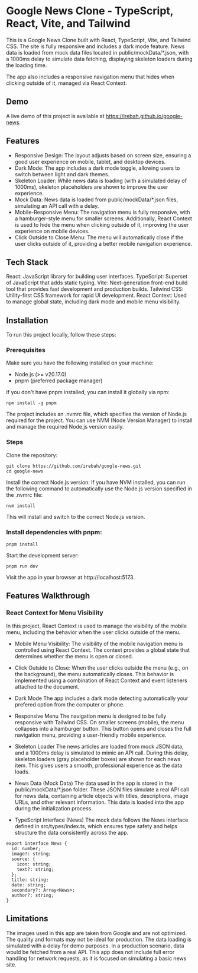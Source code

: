 # Google News Clone - TypeScript, React, Vite, and Tailwind

This is a Google News Clone built with React, TypeScript, Vite, and Tailwind CSS. The site is fully responsive and includes a dark mode feature. News data is loaded from mock data files located in public/mockData/\*.json, with a 1000ms delay to simulate data fetching, displaying skeleton loaders during the loading time.

The app also includes a responsive navigation menu that hides when clicking outside of it, managed via React Context.

## Demo

A live demo of this project is available at https://irebah.github.io/google-news.

## Features

- Responsive Design: The layout adjusts based on screen size, ensuring a good user experience on mobile, tablet, and desktop devices.
- Dark Mode: The app includes a dark mode toggle, allowing users to switch between light and dark themes.
- Skeleton Loader: While news data is loading (with a simulated delay of 1000ms), skeleton placeholders are shown to improve the user experience.
- Mock Data: News data is loaded from public/mockData/\*.json files, simulating an API call with a delay.
- Mobile-Responsive Menu: The navigation menu is fully responsive, with a hamburger-style menu for smaller screens. Additionally, React Context is used to hide the menu when clicking outside of it, improving the user experience on mobile devices.
- Click Outside to Close Menu: The menu will automatically close if the user clicks outside of it, providing a better mobile navigation experience.

## Tech Stack

React: JavaScript library for building user interfaces.
TypeScript: Superset of JavaScript that adds static typing.
Vite: Next-generation front-end build tool that provides fast development and production builds.
Tailwind CSS: Utility-first CSS framework for rapid UI development.
React Context: Used to manage global state, including dark mode and mobile menu visibility.

## Installation

To run this project locally, follow these steps:

### Prerequisites

Make sure you have the following installed on your machine:

- Node.js (>= v20.17.0)
- pnpm (preferred package manager)

If you don't have pnpm installed, you can install it globally via npm:

```
npm install -g pnpm
```

The project includes an .nvmrc file, which specifies the version of Node.js required for the project. You can use NVM (Node Version Manager) to install and manage the required Node.js version easily.

### Steps

Clone the repository:

```
git clone https://github.com/irebah/google-news.git
cd google-news
```

Install the correct Node.js version: If you have NVM installed, you can run the following command to automatically use the Node.js version specified in the .nvmrc file:

```
nvm install
```

This will install and switch to the correct Node.js version.

### Install dependencies with pnpm:

```
pnpm install
```

Start the development server:

```
pnpm run dev
```

Visit the app in your browser at http://localhost:5173.

## Features Walkthrough

### React Context for Menu Visibility

In this project, React Context is used to manage the visibility of the mobile menu, including the behavior when the user clicks outside of the menu.

- Mobile Menu Visibility: The visibility of the mobile navigation menu is controlled using React Context. The context provides a global state that determines whether the menu is open or closed.

- Click Outside to Close: When the user clicks outside the menu (e.g., on the background), the menu automatically closes. This behavior is implemented using a combination of React Context and event listeners attached to the document.

- Dark Mode
  The app includes a dark mode detecting automatically your prefered option from the computer or phone.

- Responsive Menu
  The navigation menu is designed to be fully responsive with Tailwind CSS. On smaller screens (mobile), the menu collapses into a hamburger button. This button opens and closes the full navigation menu, providing a user-friendly mobile experience.

- Skeleton Loader
  The news articles are loaded from mock JSON data, and a 1000ms delay is simulated to mimic an API call. During this delay, skeleton loaders (gray placeholder boxes) are shown for each news item. This gives users a smooth, professional experience as the data loads.

- News Data (Mock Data)
  The data used in the app is stored in the public/mockData/\*.json folder. These JSON files simulate a real API call for news data, containing article objects with titles, descriptions, image URLs, and other relevant information. This data is loaded into the app during the initialization process.

- TypeScript Interface (News)
  The mock data follows the News interface defined in src/types/index.ts, which ensures type safety and helps structure the data consistently across the app.

```
export interface News {
  id: number;
  image?: string;
  source: {
    icon: string;
    text?: string;
  };
  title: string;
  date: string;
  secondary?: Array<News>;
  author?: string;
}
```

## Limitations

The images used in this app are taken from Google and are not optimized. The quality and formats may not be ideal for production.
The data loading is simulated with a delay for demo purposes. In a production scenario, data would be fetched from a real API.
This app does not include full error handling for network requests, as it is focused on simulating a basic news site.
